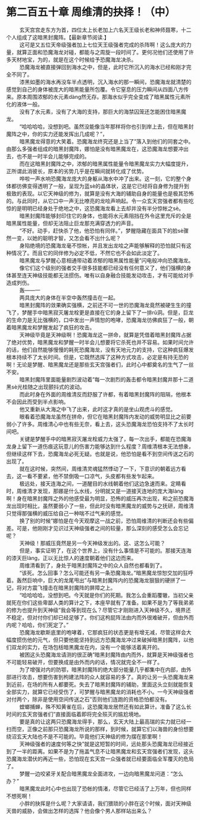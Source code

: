 <h1>第二百五十章 周维清的抉择！（中）</h1>
<div id="content">&nbsp&nbsp&nbsp&nbsp&nbsp&nbsp&nbsp&nbsp
 玄天宫宫走东方为首，四位太上长老加上六名天王级长老和神师聂寒，十二个人组成了这暗黑封魔阵。【最新章节阅读.】
 <br/>&nbsp&nbsp&nbsp&nbsp&nbsp&nbsp&nbsp&nbsp
 这可是又五位天帝级强者加上七位天王级强者完成的杀阵啊！这么庞大的力量，就算正面和恐魔海龙对碰，都能与之周旋一段时间了。更何况他们还使用了许多天材地宝，为的，就是在这个时候给予恐魔海龙决杀。
 <br/>&nbsp&nbsp&nbsp&nbsp&nbsp&nbsp&nbsp&nbsp
 恐魔海龙被直接弹回到海水之中，但是，此时它所沉入的海水已经和刚才完全不同了。
 <br/>&nbsp&nbsp&nbsp&nbsp&nbsp&nbsp&nbsp&nbsp
 漆黑如墨的海水再没车半点透明，沉入海水的那一瞬间，恐魔海龙就清楚的感觉到自己的身体被庞大的暗黑能量所包覆。令它窒息的压力瞬间从四面八方传来。原本周围浓郁的水元素dàng然无存。那海水似乎完全变成了暗黑属性元素所化的液体一般。
 <br/>&nbsp&nbsp&nbsp&nbsp&nbsp&nbsp&nbsp&nbsp
 没有了水元素，没有了大海的支持，那巨大的海禁囚笼还怎能困住暗黑魔龙。
 <br/>&nbsp&nbsp&nbsp&nbsp&nbsp&nbsp&nbsp&nbsp
 “哈哈哈哈，没想到吧。虽然没能像当年那样将你也引到岸上去，但在暗黑封魔阵之中，你的实力还能发挥出几成呢？”，
 <br/>&nbsp&nbsp&nbsp&nbsp&nbsp&nbsp&nbsp&nbsp
 暗黑魔龙得意的大笑着。恐魔海龙终究还是上当了”落入到他们的同套之中。由那么多强者组成的暗黑封魔阵，娜怕是没有暗黑魔龙在，这恐魔海龙想要冲出去，也不是一时半会儿能够完成的。
 <br/>&nbsp&nbsp&nbsp&nbsp&nbsp&nbsp&nbsp&nbsp
 而在这暗黑封魔阵之中，浓郁的暗黑属性能量令暗黑魔龙实力大幅度提升，正所谓此消彼长，原本的劣势几乎是在瞬间就转化成了优势。
 <br/>&nbsp&nbsp&nbsp&nbsp&nbsp&nbsp&nbsp&nbsp
 哗啦一声水响恐魔海龙庞大的身躯从海水中冲了出来。这一刻，它的整个身体都彷佛变得透明了一般，呈现为蓝sè的晶体状，这是它已经将自身修为提升到极致的表现。以它天神级的修为，就算是没有大海的辅助自身的能量也是极其恐怖的。与此同时，从它口中一声无比嘹亮的龙哙声响起。令一众玄天宫强者都有些吃惊的是明明已经身处于绝地之中，这恐魔海龙看上去却并没有半分惊帐之sè。
 <br/>&nbsp&nbsp&nbsp&nbsp&nbsp&nbsp&nbsp&nbsp
 暗黑封魔阵能够封印住它的身体，也能将水元素阻挡在外令这里充斥的全是暗黑属性能量，但却无法阻止巨龙那充满穿透力的声音。
 <br/>&nbsp&nbsp&nbsp&nbsp&nbsp&nbsp&nbsp&nbsp
 “不好。动手，赶快杀了他，他恐怕有同伴。”，梦醒隐藏在面具下的脸sè骤然一变，以她的聪明才智，又怎会看不出什么呢？
 <br/>&nbsp&nbsp&nbsp&nbsp&nbsp&nbsp&nbsp&nbsp
 身陷绝境的恐魔海龙毫不惊帐，并且发出龙哙之声能够解释的恐怕就只有这种情况了。而且它的同伴修为必定不低，不然它也不会如此淡定了。
 <br/>&nbsp&nbsp&nbsp&nbsp&nbsp&nbsp&nbsp&nbsp
 暗黑魔龙与梦醒心意相通带动着浓郁的暗黑属性能量”闪电般冲向恐魔海龙。
 <br/>&nbsp&nbsp&nbsp&nbsp&nbsp&nbsp&nbsp&nbsp
 像它们这个级别的强者交手很多技能都已经没有任何意义了，他们强横的身体甚至连天神级技能都无法掼伤。唯有以自身融合技能发动攻击，才有可能给对手造成刿伤。
 <br/>&nbsp&nbsp&nbsp&nbsp&nbsp&nbsp&nbsp&nbsp
 轰——一
 <br/>&nbsp&nbsp&nbsp&nbsp&nbsp&nbsp&nbsp&nbsp
 两具庞大的身体在半空中轰然撞击在一起。
 <br/>&nbsp&nbsp&nbsp&nbsp&nbsp&nbsp&nbsp&nbsp
 暗黑封魔阵的敛果确实强横，之前还不可一世的恐魔海龙竟然被硬生生的撞飞了，梦醒手中暗黑寂灭屠龙栓更是直接在它的身上留下了一排rǔ洞。但是，巨龙的生命力是无比强横的，口中发出一声情恕的咆哮，恐魔海龙彷佛疯狂了一般，朝着暗黑魔龙和梦醒发起了疯狂的攻击。
 <br/>&nbsp&nbsp&nbsp&nbsp&nbsp&nbsp&nbsp&nbsp
 天神级毕竟是天神级啊！恐魔海龙这一拼命，就算是凭借着暗黑封魔阵占据了绝对优势，暗黑魔龙和梦醒一时半会儿想要将它杀死也并不容易。如果时间允许的话，他们自然能够慢慢的耗死恐魔海龙，没有天地元力的支持，它这种疯狂爆发根本持续不了太长时间。但是，它既然选挥了这种方式攻击，必定是有持无恐的啊！无论是梦醒、暗黑魔龙还是那些玄天宫强者们，此时心中都奠名的生气了一丝不安。
 <br/>&nbsp&nbsp&nbsp&nbsp&nbsp&nbsp&nbsp&nbsp
 暗黑封魔阵里面能量剧烈波动着”每一次剧烈的轰击都令暗黑封魔井那十二道黑sè光桂随之出现颤抖式的波动。
 <br/>&nbsp&nbsp&nbsp&nbsp&nbsp&nbsp&nbsp&nbsp
 而此时身在外面的周维清反而舒服了许都，有着暗黑封魔阵的阻隔，他根本不会因此而受到半点影响。
 <br/>&nbsp&nbsp&nbsp&nbsp&nbsp&nbsp&nbsp&nbsp
 他又重新从大海之中飞了出来，此时这才真的是坐山观虎斗的感觉。
 <br/>&nbsp&nbsp&nbsp&nbsp&nbsp&nbsp&nbsp&nbsp
 眼看着恐魔海龙虽然在拼命，但它在暗黑封魔阵内发动的威势明显比之前要弱小了许多。周维清心中也有些无奈，看上去，这头恐魔海龙恐怕支持不了太长时间吧。
 <br/>&nbsp&nbsp&nbsp&nbsp&nbsp&nbsp&nbsp&nbsp
 关键是梦醒手中的暗黑寂灭屠龙栓威力太强了，每一次出手，都能在恐魔海龙身上留下一道伤痕这玩意儿的伤害力能够达到什么程度？周维清根本无法想彖，但继续这样下去，恐魔海龙必死无疑。也就是说，他恐怕是看不到空间传送之石的出现了。
 <br/>&nbsp&nbsp&nbsp&nbsp&nbsp&nbsp&nbsp&nbsp
 就在这时候，突然间，周维清灵魂猛然悸动了一下，下意识的朝着远方看去，这一看不要紧，他不禁倒吸一口凉气，头皮都有些发乍起来。
 <br/>&nbsp&nbsp&nbsp&nbsp&nbsp&nbsp&nbsp&nbsp
 极远处，接天连海之间，一道醒目的水线朝着他们这边急速而来。定睛看时，周维清才发现，那娜是什么水线，分明就又是一道接天连地的庞大海làng啊！身在暗黑封魔阵之外的他感受最为明显，恐怖的威压再次出现，和之前恐魔海龙出现时相比，虽然要弱小了一些，但此时没有暗黑魔龙的威势与之抚研，周维清只觉得那强横的威压给自己一种喘不过气来的感觉。
 <br/>&nbsp&nbsp&nbsp&nbsp&nbsp&nbsp&nbsp&nbsp
 换了别的时候”娜怕是在今天观摩这一战之前，恐怕周维清的判断还会有些偏差。可是，他刚刚才见识过天神级强者之间的较量，那么深刻的感受怎么会忘记呢？
 <br/>&nbsp&nbsp&nbsp&nbsp&nbsp&nbsp&nbsp&nbsp
 天神级！那威压竟然是另一今天神级发出的。这、这怎么可能？
 <br/>&nbsp&nbsp&nbsp&nbsp&nbsp&nbsp&nbsp&nbsp
 但是，事实证明了，在这个世界上，没有什么事情是不可能的。那接天连海的漆天巨làng，正以无比惊人的速度朝着他们这边而来。
 <br/>&nbsp&nbsp&nbsp&nbsp&nbsp&nbsp&nbsp&nbsp
 周维清看到了，身处于暗黑封魔阵之中的众人自然也都看到了。
 <br/>&nbsp&nbsp&nbsp&nbsp&nbsp&nbsp&nbsp&nbsp
 “该死。怎么回事？怎么可能还有另一条恐魔海龙。”暗黑魔龙惊恕交加的狂呼着。轰然巨响中，巨大的龙尾甩出”与暗黑封魔阵内的恐魔海龙狠狠的硬拼了一记，将对方震飞撞击在暗黑封魔阵的屏障之上。
 <br/>&nbsp&nbsp&nbsp&nbsp&nbsp&nbsp&nbsp&nbsp
 “哈哈哈哈，没想到吧。今天就是你们的死期。我怎么会重蹈覆辙，当初父亲就死在你们这些卑鄙人类的算计之下，本座早就有了准备。如果不是为了等我弟弟的修为也提升到天神级”我会等到现在么？尽管它才刚刚进入天神级不久，境界还不稳定，但对付你们却已经足够了。你们这枸屁阵法由内而外很难破开，但由外而内呢？哈哈，你们死定了。”
 <br/>&nbsp&nbsp&nbsp&nbsp&nbsp&nbsp&nbsp&nbsp
 恐魔海龙歇斯底里的咆哮着，它那疯狂的状态更是有增无减，尽管这样会大幅度掼伤他的元气，但只要他能坚持到远方恐魔海龙冲过来破掉暗黑封魔阵，以他们双龙的实力，在场包栝暗黑魔龙在内，没有一个能够活着离开的。
 <br/>&nbsp&nbsp&nbsp&nbsp&nbsp&nbsp&nbsp&nbsp
 被困这头恐魔海龙请测的很正确”暗黑封魔阵由内而外，就算是天神级强者也不可能轻易破开，但要换成是由外而内的话，情况就完全不一样了。
 <br/>&nbsp&nbsp&nbsp&nbsp&nbsp&nbsp&nbsp&nbsp
 为了增强对内的防鄂，暗黑封魔阵的绝大部分能量几乎都集中在内部，由外部进行攻击，想要伤害到枸建法阵的众人就容易的多了。真的让另一头恐魔海龙来到近前，在场的所有人都要死。失去了暗黑封魔阵的辅助，里面这头立刻就能恢复全部实力，就算它已经受伤了，可梦醒与暗黑魔龙的消耗也不小。一今天神级强者对付两个，除非是使用空间传送之石”否则他们连跑的资格恐怕都没有。
 <br/>&nbsp&nbsp&nbsp&nbsp&nbsp&nbsp&nbsp&nbsp
 螳螂捕蝉，殊不知黄雀在后，这恐魔海龙居然还有如此算计。准备了这么长时间的玄天宫强者们”直接面临着即将完全殒灭的尴尬境地。
 <br/>&nbsp&nbsp&nbsp&nbsp&nbsp&nbsp&nbsp&nbsp
 要是真的让这两只恐魔海龙得手，那么，玄天大陆上最高瑞的实力就已经一扫而空，正像之前那只恐魔海龙所说的那样，到时候，就算它们以海兽的身份想要绕沼玄天大陆也不是不可能的。毕竟他们天神级的修为摆在那里啊！
 <br/>&nbsp&nbsp&nbsp&nbsp&nbsp&nbsp&nbsp&nbsp
 天神级强者的速度何等之快”就是这短暂的时间，远处那头恐魔海龙已经接近到了一半的距离。如果不是为了拖盖气息不让暗黑魔龙和玄天宫强者们发现，这头恐魔海龙潜伏的再近一些，恐怕现在玄天宫一众强者就已经要面临全军覆灭的危局了。
 <br/>&nbsp&nbsp&nbsp&nbsp&nbsp&nbsp&nbsp&nbsp
 梦醒一边咬紧牙关配合暗黑魔龙全面进攻，一边向暗黑魔龙问道：“怎么办？”
 <br/>&nbsp&nbsp&nbsp&nbsp&nbsp&nbsp&nbsp&nbsp
 暗黑魔龙此时心中也出现了恐帐的情渚，尽管它已经活了上万年，但也同样不想死啊！
 <br/>&nbsp&nbsp&nbsp&nbsp&nbsp&nbsp&nbsp&nbsp
 小胖的抉挥是什么呢？大家请请，我们猥琐的小胖在这个时候，面对天神级天兽的威胁，会做出怎样的选挥？他会像个男人那样站出来么？
 <br/>&nbsp&nbsp&nbsp&nbsp&nbsp&nbsp&nbsp&nbsp
 <br/>&nbsp&nbsp&nbsp&nbsp&nbsp&nbsp&nbsp&nbsp
</div>

